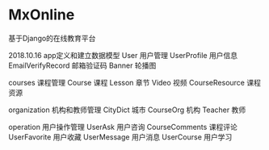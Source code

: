 # MxOnline

基于Django的在线教育平台

2018.10.16 app定义和建立数据模型
User 用户管理 
   UserProfile  用户信息
   EmailVerifyRecord  邮箱验证码
   Banner  轮播图


courses 课程管理
   Course  课程
   Lesson  章节
   Video  视频
   CourseResource  课程资源
   
   
organization 机构和教师管理
   CityDict  城市
   CourseOrg  机构
   Teacher  教师
    
operation 用户操作管理
   UserAsk  用户咨询
   CourseComments  课程评论
   UserFavorite  用户收藏
   UserMessage  用户消息
   UserCourse   用户学习
